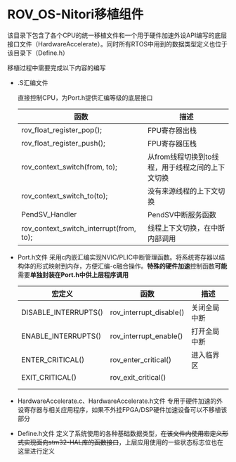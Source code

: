 # ROV_OS-Nitori移植组件

该目录下包含了各个CPU的统一移植文件和一个用于硬件加速外设API编写的底层接口文件（HardwareAccelerate）。同时所有RTOS中用到的数据类型定义也位于该目录下（Define.h）

移植过程中需要完成以下内容的编写

* .S汇编文件

  直接控制CPU，为Port.h提供汇编等级的底层接口

  | **函数**                                | **描述**                                         |
  | --------------------------------------- | ------------------------------------------------ |
  | rov_float_register_pop();               | FPU寄存器出栈                                    |
  | rov_float_register_push();              | FPU寄存器压栈                                    |
  | rov_context_switch(from, to);           | 从from线程切换到to线程，用于线程之间的上下文切换 |
  | rov_context_switch_to(to);              | 没有来源线程的上下文切换                         |
  | PendSV_Handler                          | PendSV中断服务函数                               |
  | rov_context_switch_interrupt(from, to); | 线程上下文切换，在中断内部调用                   |

* Port.h文件
  采用c内嵌汇编实现NVIC/PLIC中断管理函数。将系统寄存器以结构体的形式映射到内存，方便汇编-c融合操作。**特殊的硬件加速**控制函数**可能**需要**单独封装在Port.h中供上层程序调用**

  | 宏定义               | 函数                    | **描述**     |
  | -------------------- | ----------------------- | ------------ |
  | DISABLE_INTERRUPTS() | rov_interrupt_disable() | 关闭全局中断 |
  | ENABLE_INTERRUPTS()  | rov_interrupt_enable()  | 打开全局中断 |
  | ENTER_CRITICAL()     | rov_enter_critical()    | 进入临界区   |
  | EXIT_CRITICAL()      | rov_exit_critical()     |              |
  |                      |                         |              |
  |                      |                         |              |

  

* HardwareAccelerate.c、HardwareAccelerate.h文件
  专用于硬件加速的外设寄存器与相关应用程序，如果不外挂FPGA/DSP硬件加速设备可以不移植该部分

* Define.h文件
  定义了系统使用的各种基础数据类型，~~在该文件内使用宏定义形式实现面向stm32-HAL库的函数接口~~，上层应用使用的一些状态标志位也在这里进行定义


